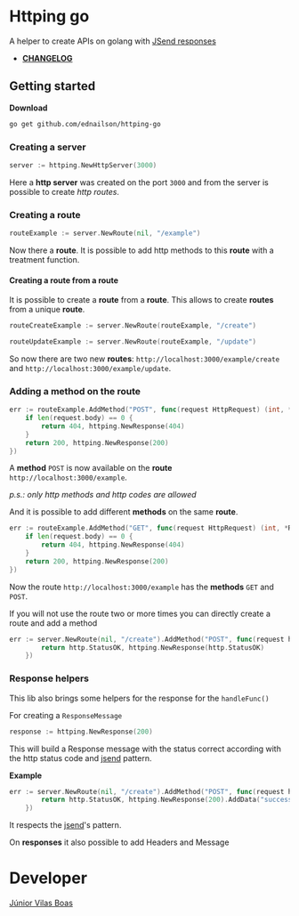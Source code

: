 # Httping go

A helper to create APIs on golang with [JSend responses](https://github.com/omniti-labs/jsend)

* **[CHANGELOG](CHANGELOG.md)**

## Getting started

**Download**

```bash
go get github.com/ednailson/httping-go
```

### Creating a server

```go
server := httping.NewHttpServer(3000)
``` 

Here a **http server** was created on the port `3000` and from the server is possible to create _http routes_.

### Creating a route

```go
routeExample := server.NewRoute(nil, "/example")
```

Now there a **route**. It is possible to add http methods to this **route** with a treatment function. 

#### Creating a route from a route

It is possible to create a **route** from a **route**. This allows to create **routes** from a unique **route**.

```go
routeCreateExample := server.NewRoute(routeExample, "/create")
```

```go
routeUpdateExample := server.NewRoute(routeExample, "/update")
```

So now there are two new **routes**: `http://localhost:3000/example/create` and `http://localhost:3000/example/update`.

### Adding a method on the route

```go
err := routeExample.AddMethod("POST", func(request HttpRequest) (int, *ResponseMessage) {
    if len(request.body) == 0 {
        return 404, httping.NewResponse(404)
    }
    return 200, httping.NewResponse(200)
})
```

A **method** `POST` is now available on the **route** `http://localhost:3000/example`.

_p.s.: only http methods and http codes are allowed_

And it is possible to add different **methods** on the same **route**. 

```go
err := routeExample.AddMethod("GET", func(request HttpRequest) (int, *ResponseMessage) {
    if len(request.body) == 0 {
        return 404, httping.NewResponse(404)
    }
    return 200, httping.NewResponse(200)
})
```

Now the route `http://localhost:3000/example` has the **methods** `GET` and `POST`.

If you will not use the route two or more times you can directly create a route and add a method 

```go
err := server.NewRoute(nil, "/create").AddMethod("POST", func(request httping.HttpRequest) (int, *httping.ResponseMessage) {
		return http.StatusOK, httping.NewResponse(http.StatusOK)
	})
```

### Response helpers

This lib also brings some helpers for the response for the `handleFunc()`

For creating a `ResponseMessage`

```go
response := httping.NewResponse(200)
```

This will build a Response message with the status correct according with the http status code and [jsend](https://github.com/omniti-labs/jsend) pattern.

**Example**

```go
err := server.NewRoute(nil, "/create").AddMethod("POST", func(request httping.HttpRequest) (int, *httping.ResponseMessage) {
		return http.StatusOK, httping.NewResponse(200).AddData("success")
	})
```

It respects the [jsend](https://github.com/omniti-labs/jsend)'s pattern. 

On **responses** it also possible to add Headers and Message

# Developer

[Júnior Vilas Boas](http://ednailson.github.io)